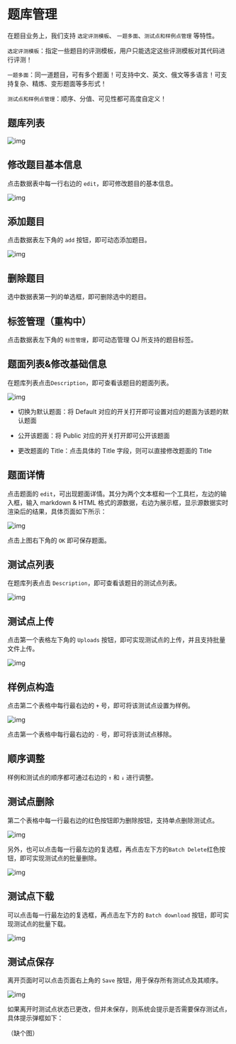 # 题库管理

在题目业务上，我们支持 `选定评测模板`、 `一题多面`、`测试点和样例点管理` 等特性。

`选定评测模板`：指定一些题目的评测模板，用户只能选定这些评测模板对其代码进行评测！

`一题多面`：同一道题目，可有多个题面！可支持中文、英文、俄文等多语言！可支持复杂、精炼、变形题面等多形式！

`测试点和样例点管理`：顺序、分值、可见性都可高度自定义！



## 题库列表

![img](/img/manager-manual/image-20201204221652364.png)

## 修改题目基本信息

点击数据表中每一行右边的 `edit`，即可修改题目的基本信息。

![img](/img/manager-manual/image-20201204221734955.png)

## 添加题目

点击数据表左下角的 `add` 按钮，即可动态添加题目。

![img](/img/manager-manual/image-20201204221830240.png)

## 删除题目

选中数据表第一列的单选框，即可删除选中的题目。

## 标签管理（重构中）

点击数据表左下角的 `标签管理`，即可动态管理 OJ 所支持的题目标签。


## 题面列表&修改基础信息

在题库列表点击`Description`，即可查看该题目的题面列表。

![img](/img/manager-manual/image-20201204222030825.png)

* 切换为默认题面：将 Default 对应的开关打开即可设置对应的题面为该题的默认题面
* 公开该题面：将 Public 对应的开关打开即可公开该题面

* 更改题面的 Title：点击具体的 Title 字段，则可以直接修改题面的 Title

## 题面详情

点击题面的 `edit`，可出现题面详情。其分为两个文本框和一个工具栏，左边的输入框，输入 markdown & HTML 格式的源数据，右边为展示框，显示源数据实时渲染后的结果，具体页面如下所示：

![img](/img/manager-manual/image-20201204222206973.png)

点击上图右下角的 `OK` 即可保存题面。

## 测试点列表

在题库列表点击 `Description`，即可查看该题目的测试点列表。

![img](/img/manager-manual/image-20201204222800604.png)

## 测试点上传

点击第一个表格左下角的 `Uploads` 按钮，即可实现测试点的上传，并且支持批量文件上传。

![img](/img/manager-manual/image-20201204222911487.png)

## 样例点构造

点击第二个表格中每行最右边的 `+` 号，即可将该测试点设置为样例。

![img](/img/manager-manual/image-20201204223004581.png)

点击第一个表格中每行最右边的 `-` 号，即可将该测试点移除。

## 顺序调整

样例和测试点的顺序都可通过右边的 `↑` 和 `↓` 进行调整。

## 测试点删除

第二个表格中每一行最右边的红色按钮即为删除按钮，支持单点删除测试点。

![img](/img/manager-manual/image-20201204223028716.png)

另外，也可以点击每一行最左边的复选框，再点击左下方的`Batch Delete`红色按钮，即可实现测试点的批量删除。

![img](/img/manager-manual/image-20201204223046228.png)

## 测试点下载

可以点击每一行最左边的复选框，再点击左下方的 `Batch download` 按钮，即可实现测试点的批量下载。

![img](/img/manager-manual/image-20201204223220106.png)

## 测试点保存

离开页面时可以点击页面右上角的 `Save` 按钮，用于保存所有测试点及其顺序。

![img](/img/manager-manual/image-20201204223239414.png)

如果离开时测试点状态已更改，但并未保存，则系统会提示是否需要保存测试点，具体提示弹框如下：

（缺个图）

